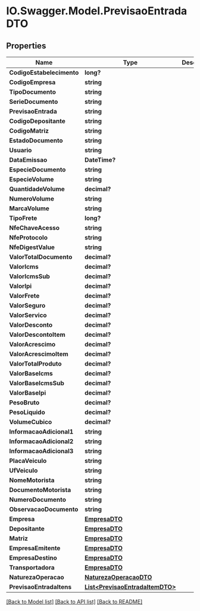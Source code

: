 # IO.Swagger.Model.PrevisaoEntradaDTO
## Properties

Name | Type | Description | Notes
------------ | ------------- | ------------- | -------------
**CodigoEstabelecimento** | **long?** |  | [optional] 
**CodigoEmpresa** | **string** |  | [optional] 
**TipoDocumento** | **string** |  | [optional] 
**SerieDocumento** | **string** |  | [optional] 
**PrevisaoEntrada** | **string** |  | [optional] 
**CodigoDepositante** | **string** |  | [optional] 
**CodigoMatriz** | **string** |  | [optional] 
**EstadoDocumento** | **string** |  | [optional] 
**Usuario** | **string** |  | [optional] 
**DataEmissao** | **DateTime?** |  | [optional] 
**EspecieDocumento** | **string** |  | 
**EspecieVolume** | **string** |  | [optional] 
**QuantidadeVolume** | **decimal?** |  | [optional] 
**NumeroVolume** | **string** |  | [optional] 
**MarcaVolume** | **string** |  | [optional] 
**TipoFrete** | **long?** |  | [optional] 
**NfeChaveAcesso** | **string** |  | [optional] 
**NfeProtocolo** | **string** |  | [optional] 
**NfeDigestValue** | **string** |  | [optional] 
**ValorTotalDocumento** | **decimal?** |  | [optional] 
**ValorIcms** | **decimal?** |  | [optional] 
**ValorIcmsSub** | **decimal?** |  | [optional] 
**ValorIpi** | **decimal?** |  | [optional] 
**ValorFrete** | **decimal?** |  | [optional] 
**ValorSeguro** | **decimal?** |  | [optional] 
**ValorServico** | **decimal?** |  | [optional] 
**ValorDesconto** | **decimal?** |  | [optional] 
**ValorDescontoItem** | **decimal?** |  | [optional] 
**ValorAcrescimo** | **decimal?** |  | [optional] 
**ValorAcrescimoItem** | **decimal?** |  | [optional] 
**ValorTotalProduto** | **decimal?** |  | [optional] 
**ValorBaseIcms** | **decimal?** |  | [optional] 
**ValorBaseIcmsSub** | **decimal?** |  | [optional] 
**ValorBaseIpi** | **decimal?** |  | [optional] 
**PesoBruto** | **decimal?** |  | [optional] 
**PesoLiquido** | **decimal?** |  | [optional] 
**VolumeCubico** | **decimal?** |  | [optional] 
**InformacaoAdicional1** | **string** |  | [optional] 
**InformacaoAdicional2** | **string** |  | [optional] 
**InformacaoAdicional3** | **string** |  | [optional] 
**PlacaVeiculo** | **string** |  | [optional] 
**UfVeiculo** | **string** |  | [optional] 
**NomeMotorista** | **string** |  | [optional] 
**DocumentoMotorista** | **string** |  | [optional] 
**NumeroDocumento** | **string** |  | [optional] 
**ObservacaoDocumento** | **string** |  | [optional] 
**Empresa** | [**EmpresaDTO**](EmpresaDTO.md) |  | [optional] 
**Depositante** | [**EmpresaDTO**](EmpresaDTO.md) |  | [optional] 
**Matriz** | [**EmpresaDTO**](EmpresaDTO.md) |  | [optional] 
**EmpresaEmitente** | [**EmpresaDTO**](EmpresaDTO.md) |  | [optional] 
**EmpresaDestino** | [**EmpresaDTO**](EmpresaDTO.md) |  | [optional] 
**Transportadora** | [**EmpresaDTO**](EmpresaDTO.md) |  | [optional] 
**NaturezaOperacao** | [**NaturezaOperacaoDTO**](NaturezaOperacaoDTO.md) |  | 
**PrevisaoEntradaItens** | [**List&lt;PrevisaoEntradaItemDTO&gt;**](PrevisaoEntradaItemDTO.md) |  | [optional] 

[[Back to Model list]](../README.md#documentation-for-models) [[Back to API list]](../README.md#documentation-for-api-endpoints) [[Back to README]](../README.md)

